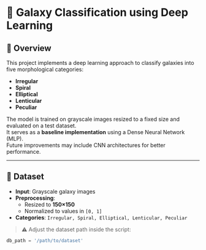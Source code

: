 # 🌌 Galaxy Classification using Deep Learning

## 📌 Overview
This project implements a deep learning approach to classify galaxies into five morphological categories:  
- **Irregular**  
- **Spiral**  
- **Elliptical**  
- **Lenticular**  
- **Peculiar**  

The model is trained on grayscale images resized to a fixed size and evaluated on a test dataset.  
It serves as a **baseline implementation** using a Dense Neural Network (MLP).  
Future improvements may include CNN architectures for better performance.  

---

## 📂 Dataset
- **Input**: Grayscale galaxy images  
- **Preprocessing**:  
  - Resized to **150×150**  
  - Normalized to values in `[0, 1]`  
- **Categories**: `Irregular, Spiral, Elliptical, Lenticular, Peculiar`  

> ⚠️ Adjust the dataset path inside the script:  
```python
db_path = '/path/to/dataset'
